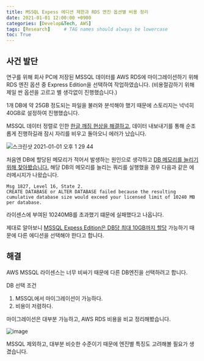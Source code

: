 ```yaml
---
title: MSSQL Expess 에디션 제한과 RDS 엔진 옵션별 비용 정리
date: 2021-01-01 12:00:00 +0900
categories: [Develop&Tech, AWS]
tags: [Research]     # TAG names should always be lowercase
toc: True
---
```


## 사건 발단

연구를 위해 회사 PC에 저장된 MSSQL 데이터를 AWS RDS에 마이그레이션하기 위해 RDS 엔진 옵션 중 Express Edition을 선택하여 작업하였습니다.
(비용절감하기 위해 제일 싼 옵션을 고르고 별 생각없이 진행했습니다.)

1개 DB에 약 25GB 정도되는 파일을 불러와 분석해야 했기 때문에 스토리지는 넉넉히 40GB로 설정하여 진행했습니다.

MSSQL 데이터 정렬로 인한 [한글 깨짐 현상을 해결하고](https://youeye.tistory.com/153), 데이터 내보내기를 통해 순조롭게 진행하길래 잠시 자리를 비우고 돌아오니 에러가 났습니다.

![스크린샷 2021-01-01 오후 1 29 44](https://user-images.githubusercontent.com/19174106/103433516-8697b900-4c35-11eb-9a03-3d5ddf156539.png)

처음엔 DB에 할당된 메모리가 적어서 발생하는 원인으로 생각하고 [DB 메모리를 늘리기 위해 찾아봤습니다.](https://tshooter.tistory.com/6)
해당 DB의 메모리를 늘리는 쿼리를 실행했을 경우 다음과 같은 에러메시지가 나왔습니다.

```
Msg 1827, Level 16, State 2.
CREATE DATABASE or ALTER DATABASE failed because the resulting cumulative database size would exceed your licensed limit of 10240 MB per database.
```
라이센스에 부여된 10240MB를 초과했기 떄문에 실패했다고 나옵니다.

제대로 알아보니 [MSSQL Expess Edition은 DB당 최대 10GB까지 할당](https://m.blog.naver.com/PostView.nhn?blogId=dosz&logNo=221168345166&proxyReferer=https:%2F%2Fwww.google.com%2F) 가능하기 때문에 다른 에디션을 선택해야 한다고 합니다.

## 해결

AWS MSSQL 라이센스는 너무 비싸기 때문에 다른 DB엔진을 선택하려고 합니다.

DB 선택 조건
1. MSSQL에서 마이그레이션이 가능하다.
2. 비용이 저렴하다.

마이그레이션은 대부분 가능하고, AWS RDS 비용을 비교 정리해봤습니다.

![image](https://user-images.githubusercontent.com/19174106/103441413-2fbfcd00-4c91-11eb-8afb-c1be42ae66b8.png)

MSSQL 제외하고, 대부분 비슷한 수준이기 때문에 엔진별 특징도 고려해볼 필요가 생겼습니다.
